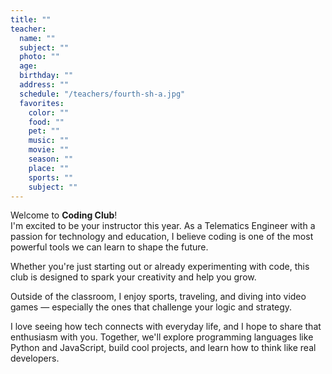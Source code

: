 ```yaml
---
title: ""
teacher:
  name: ""
  subject: ""
  photo: ""
  age: 
  birthday: ""
  address: ""
  schedule: "/teachers/fourth-sh-a.jpg"
  favorites:
    color: ""
    food: ""
    pet: ""
    music: ""
    movie: ""
    season: ""
    place: ""
    sports: ""
    subject: ""
---
```


Welcome to **Coding Club**!  
I'm excited to be your instructor this year. As a Telematics Engineer with a passion for technology and education, I believe coding is one of the most powerful tools we can learn to shape the future.

Whether you're just starting out or already experimenting with code, this club is designed to spark your creativity and help you grow.

Outside of the classroom, I enjoy sports, traveling, and diving into video games — especially the ones that challenge your logic and strategy.

I love seeing how tech connects with everyday life, and I hope to share that enthusiasm with you. Together, we'll explore programming languages like Python and JavaScript, build cool projects, and learn how to think like real developers.
